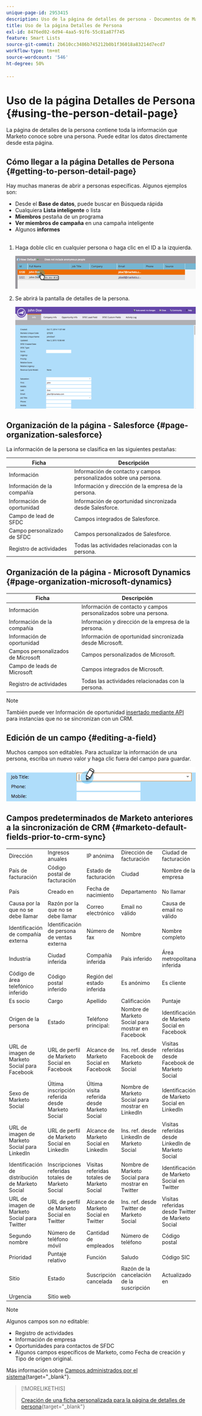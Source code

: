 ```yaml
---
unique-page-id: 2953415
description: Uso de la página de detalles de persona - Documentos de Marketo - Documentación del producto
title: Uso de la página Detalles de Persona
exl-id: 8476ed02-6d94-4aa5-91f6-55c81a87f745
feature: Smart Lists
source-git-commit: 2b610cc3486b745212b0b1f36018a83214d7ecd7
workflow-type: tm+mt
source-wordcount: '546'
ht-degree: 50%

---
```


# Uso de la página Detalles de Persona {#using-the-person-detail-page}

La página de detalles de la persona contiene toda la información que Marketo conoce sobre una persona. Puede editar los datos directamente desde esta página.

## Cómo llegar a la página Detalles de Persona {#getting-to-person-detail-page}

Hay muchas maneras de abrir a personas específicas. Algunos ejemplos son:

* Desde el **Base de datos**, puede buscar en Búsqueda rápida
* Cualquiera **Lista inteligente** o lista
* **Miembros** pestaña de un programa
* **Ver miembros de campaña** en una campaña inteligente
* Algunos **informes**
  <br> 

1. Haga doble clic en cualquier persona o haga clic en el ID a la izquierda.

   ![](assets/one-1.png)

1. Se abrirá la pantalla de detalles de la persona.

   ![](assets/two-5.png)

## Organización de la página - Salesforce {#page-organization-salesforce}

La información de la persona se clasifica en las siguientes pestañas:

| Ficha | Descripción |
|---|---|
| Información | Información de contacto y campos personalizados sobre una persona. |
| Información de la compañía | Información y dirección de la empresa de la persona. |
| Información de oportunidad | Información de oportunidad sincronizada desde Salesforce. |
| Campo de lead de SFDC | Campos integrados de Salesforce. |
| Campo personalizado de SFDC | Campos personalizados de Salesforce. |
| Registro de actividades | Todas las actividades relacionadas con la persona. |

## Organización de la página - Microsoft Dynamics {#page-organization-microsoft-dynamics}

| Ficha | Descripción |
|---|---|
| Información | Información de contacto y campos personalizados sobre una persona. |
| Información de la compañía | Información y dirección de la empresa de la persona. |
| Información de oportunidad | Información de oportunidad sincronizada desde Microsoft. |
| Campos personalizados de Microsoft | Campos personalizados de Microsoft. |
| Campo de leads de Microsoft | Campos integrados de Microsoft. |
| Registro de actividades | Todas las actividades relacionadas con la persona. |

>[!NOTE]
>
>También puede ver Información de oportunidad [insertado mediante API](https://experienceleague.adobe.com/en/docs/marketo-developer/marketo/rest/lead-database/opportunities) para instancias que no se sincronizan con un CRM.

## Edición de un campo {#editing-a-field}

Muchos campos son editables. Para actualizar la información de una persona, escriba un nuevo valor y haga clic fuera del campo para guardar.

![](assets/image2015-2-27-11-3a14-3a2.png)

## Campos predeterminados de Marketo anteriores a la sincronización de CRM {#marketo-default-fields-prior-to-crm-sync}

|   |  |  |  |  |
|---|---|---|---|---|
| Dirección | Ingresos anuales | IP anónima | Dirección de facturación | Ciudad de facturación |
| País de facturación | Código postal de facturación | Estado de facturación | Ciudad | Nombre de la empresa |
| País | Creado en | Fecha de nacimiento | Departamento | No llamar |
| Causa por la que no se debe llamar | Razón por la que no se debe llamar | Correo electrónico | Email no válido | Causa de email no válido |
| Identificación de compañía externa | Identificación de persona de ventas externa | Número de fax | Nombre | Nombre completo |
| Industria | Ciudad inferida | Compañía inferida | País inferido | Área metropolitana inferida |
| Código de área telefónico inferido | Código postal inferido | Región del estado inferida | Es anónimo | Es cliente |
| Es socio | Cargo | Apellido | Calificación | Puntaje |
| Origen de la persona | Estado | Teléfono principal: | Nombre de Marketo Social para mostrar en Facebook | Identificación de Marketo Social en Facebook |
| URL de imagen de Marketo Social para Facebook | URL de perfil de Marketo Social en Facebook | Alcance de Marketo Social en Facebook | Ins. ref. desde Facebook de Marketo Social | Visitas referidas desde Facebook de Marketo Social |
| Sexo de Marketo Social | Última inscripción referida desde Marketo Social | Última visita referida desde  Marketo Social | Nombre de Marketo Social para mostrar en LinkedIn | Identificación de Marketo Social en LinkedIn |
| URL de imagen de Marketo Social para LinkedIn | URL de perfil de Marketo Social en LinkedIn | Alcance de Marketo Social en LinkedIn | Ins. ref. desde  LinkedIn de Marketo Social | Visitas referidas desde LinkedIn de Marketo Social |
| Identificación de distribución de Marketo Social | Inscripciones referidas totales de Marketo Social | Visitas referidas totales de Marketo Social | Nombre de Marketo Social para mostrar en Twitter | Identificación de Marketo Social en Twitter |
| URL de imagen de Marketo Social para Twitter | URL de perfil de Marketo Social en Twitter | Alcance de Marketo Social en Twitter | Ins. ref. desde Twitter de Marketo Social | Visitas referidas desde Twitter de Marketo Social |
| Segundo nombre | Número de teléfono móvil | Cantidad de empleados | Número de teléfono | Código postal |
| Prioridad | Puntaje relativo | Función | Saludo | Código SIC |
| Sitio | Estado | Suscripción cancelada | Razón de la cancelación de la suscripción | Actualizado en |
| Urgencia | Sitio web |  |  |  |

>[!NOTE]
>
>Algunos campos son _no_ editable:
>
>* Registro de actividades
>* Información de empresa
>* Oportunidades para contactos de SFDC
>* Algunos campos específicos de Marketo, como Fecha de creación y Tipo de origen original.
>
>Más información sobre [Campos administrados por el sistema](/help/marketo/product-docs/administration/field-management/understanding-system-managed-fields.md){target="_blank"}.

>[!MORELIKETHIS]
>
>[Creación de una ficha personalizada para la página de detalles de persona](/help/marketo/product-docs/administration/settings/creating-a-custom-tab-for-the-person-detail-page.md){target="_blank"}

